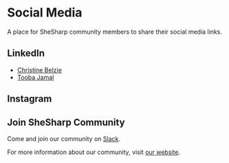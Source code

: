 # Social Media

A place for SheSharp community members to share their social media links.

## LinkedIn

- [Christine Belzie](https://www.linkedin.com/in/christinebelzie)
- [Tooba Jamal](https://www.linkedin.com/in/tooba-jamal)

## Instagram

## Join SheSharp Community

Come and join our community on [Slack](https://shesharp.co/slack).

For more information about our community, visit [our website](https://www.shesharp.co/new-in-tech-scholarship).
